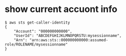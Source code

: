 # show current accuont info

```console
$ aws sts get-caller-identity
{
    "Account": "000000000000",
    "UserId": "ABCDEFGHIJKLMNOPQRSTU:mysessionname",
    "Arn": "arn:aws:sts::000000000000:assumed-role/ROLENAME/mysessionname"
}
